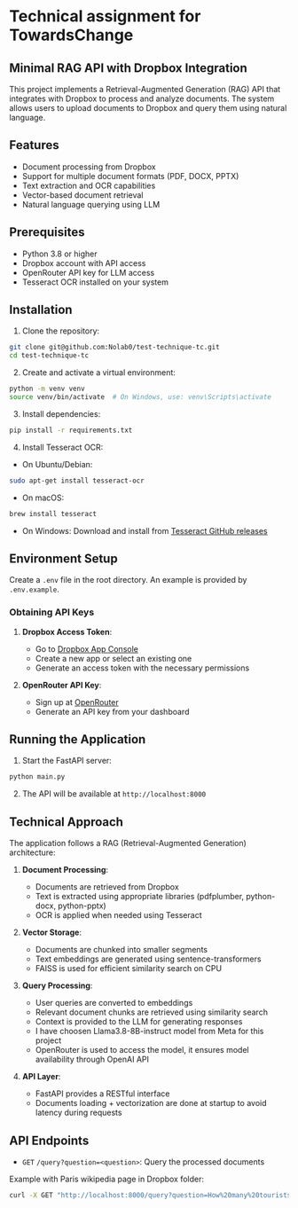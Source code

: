 # Technical assignment for TowardsChange
## Minimal RAG API with Dropbox Integration

This project implements a Retrieval-Augmented Generation (RAG) API that integrates with Dropbox to process and analyze documents. The system allows users to upload documents to Dropbox and query them using natural language.

## Features

- Document processing from Dropbox
- Support for multiple document formats (PDF, DOCX, PPTX)
- Text extraction and OCR capabilities
- Vector-based document retrieval
- Natural language querying using LLM

## Prerequisites

- Python 3.8 or higher
- Dropbox account with API access
- OpenRouter API key for LLM access
- Tesseract OCR installed on your system

## Installation

1. Clone the repository:
```bash
git clone git@github.com:Nolab0/test-technique-tc.git
cd test-technique-tc
```

2. Create and activate a virtual environment:
```bash
python -m venv venv
source venv/bin/activate  # On Windows, use: venv\Scripts\activate
```

3. Install dependencies:
```bash
pip install -r requirements.txt
```

4. Install Tesseract OCR:
- On Ubuntu/Debian:
```bash
sudo apt-get install tesseract-ocr
```
- On macOS:
```bash
brew install tesseract
```
- On Windows: Download and install from [Tesseract GitHub releases](https://github.com/UB-Mannheim/tesseract/wiki)

## Environment Setup

Create a `.env` file in the root directory. An example is provided by `.env.example`.

### Obtaining API Keys

1. **Dropbox Access Token**:
   - Go to [Dropbox App Console](https://www.dropbox.com/developers/apps)
   - Create a new app or select an existing one
   - Generate an access token with the necessary permissions

2. **OpenRouter API Key**:
   - Sign up at [OpenRouter](https://openrouter.ai/)
   - Generate an API key from your dashboard

## Running the Application

1. Start the FastAPI server:
```bash
python main.py
```

2. The API will be available at `http://localhost:8000`


## Technical Approach

The application follows a RAG (Retrieval-Augmented Generation) architecture:

1. **Document Processing**:
   - Documents are retrieved from Dropbox
   - Text is extracted using appropriate libraries (pdfplumber, python-docx, python-pptx)
   - OCR is applied when needed using Tesseract

2. **Vector Storage**:
   - Documents are chunked into smaller segments
   - Text embeddings are generated using sentence-transformers
   - FAISS is used for efficient similarity search on CPU

3. **Query Processing**:
   - User queries are converted to embeddings
   - Relevant document chunks are retrieved using similarity search
   - Context is provided to the LLM for generating responses
   - I have choosen Llama3.8-8B-instruct model from Meta for this project
   - OpenRouter is used to access the model, it ensures model availability through OpenAI API

4. **API Layer**:
   - FastAPI provides a RESTful interface
   - Documents loading + vectorization are done at startup to avoid latency during requests


## API Endpoints

- `GET` `/query?question=<question>`: Query the processed documents

Example with Paris wikipedia page in Dropbox folder:
```bash
curl -X GET "http://localhost:8000/query?question=How%20many%20tourists%20in%20Paris%20region%20in%202019%3F" -H "Accept: application/json" 
```